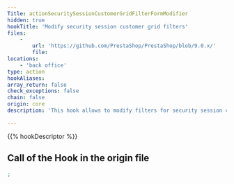```yaml
---
Title: actionSecuritySessionCustomerGridFilterFormModifier
hidden: true
hookTitle: 'Modify security session customer grid filters'
files:
    -
        url: 'https://github.com/PrestaShop/PrestaShop/blob/9.0.x/'
        file: 
locations:
    - 'back office'
type: action
hookAliases: 
array_return: false
check_exceptions: false
chain: false
origin: core
description: 'This hook allows to modify filters for security session customer grid'

---
```


{{% hookDescriptor %}}

## Call of the Hook in the origin file

```php
;
```
